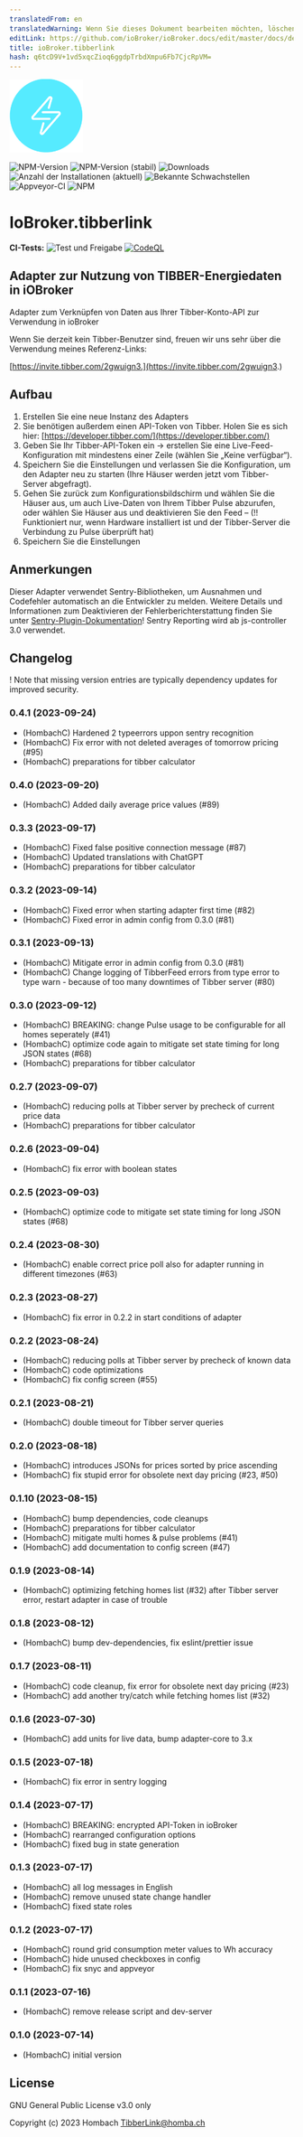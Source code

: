 ```yaml
---
translatedFrom: en
translatedWarning: Wenn Sie dieses Dokument bearbeiten möchten, löschen Sie bitte das Feld "translationsFrom". Andernfalls wird dieses Dokument automatisch erneut übersetzt
editLink: https://github.com/ioBroker/ioBroker.docs/edit/master/docs/de/adapterref/iobroker.tibberlink/README.md
title: ioBroker.tibberlink
hash: q6tcD9V+1vd5xqcZioq6ggdpTrbdXmpu6Fb7CjcRpVM=
---
```

![Logo](../../../en/adapterref/iobroker.tibberlink/admin/tibberlink.png)

![NPM-Version](https://img.shields.io/npm/v/iobroker.tibberlink.svg)
![NPM-Version (stabil)](https://iobroker.live/badges/tibberlink-stable.svg)
![Downloads](https://img.shields.io/npm/dm/iobroker.tibberlink.svg)
![Anzahl der Installationen (aktuell)](https://iobroker.live/badges/tibberlink-installed.svg)
![Bekannte Schwachstellen](https://snyk.io/test/github/hombach/ioBroker.tibberlink/badge.svg)
![Appveyor-CI](https://ci.appveyor.com/api/projects/status/github/hombach/ioBroker.tibberlink?branch=master&svg=true)
![NPM](https://nodei.co/npm/iobroker.tibberlink.png?downloads=true)

# IoBroker.tibberlink
**CI-Tests:** ![Test und Freigabe](https://github.com/hombach/ioBroker.tibberlink/workflows/Test%20and%20Release/badge.svg) [![CodeQL](https://github.com/hombach/ioBroker.tibberlink/actions/workflows/codeql-analysis.yml/badge.svg)](https://github.com/hombach/ioBroker.tibberlink/actions/workflows/codeql-analysis.yml)

## Adapter zur Nutzung von TIBBER-Energiedaten in iOBroker
Adapter zum Verknüpfen von Daten aus Ihrer Tibber-Konto-API zur Verwendung in ioBroker

Wenn Sie derzeit kein Tibber-Benutzer sind, freuen wir uns sehr über die Verwendung meines Referenz-Links:

[https://invite.tibber.com/2gwuign3.](https://invite.tibber.com/2gwuign3.)

## Aufbau
1. Erstellen Sie eine neue Instanz des Adapters
2. Sie benötigen außerdem einen API-Token von Tibber. Holen Sie es sich hier: [https://developer.tibber.com/](https://developer.tibber.com/)
3. Geben Sie Ihr Tibber-API-Token ein -> erstellen Sie eine Live-Feed-Konfiguration mit mindestens einer Zeile (wählen Sie „Keine verfügbar“).
4. Speichern Sie die Einstellungen und verlassen Sie die Konfiguration, um den Adapter neu zu starten (Ihre Häuser werden jetzt vom Tibber-Server abgefragt).
4. Gehen Sie zurück zum Konfigurationsbildschirm und wählen Sie die Häuser aus, um auch Live-Daten von Ihrem Tibber Pulse abzurufen, oder wählen Sie Häuser aus und deaktivieren Sie den Feed – (!! Funktioniert nur, wenn Hardware installiert ist und der Tibber-Server die Verbindung zu Pulse überprüft hat)
5. Speichern Sie die Einstellungen

## Anmerkungen
Dieser Adapter verwendet Sentry-Bibliotheken, um Ausnahmen und Codefehler automatisch an die Entwickler zu melden. Weitere Details und Informationen zum Deaktivieren der Fehlerberichterstattung finden Sie unter [Sentry-Plugin-Dokumentation](https://github.com/ioBroker/plugin-sentry#plugin-sentry)! Sentry Reporting wird ab js-controller 3.0 verwendet.

## Changelog
! Note that missing version entries are typically dependency updates for improved security.

### 0.4.1 (2023-09-24)
* (HombachC) Hardened 2 typeerrors uppon sentry recognition
* (HombachC) Fix error with not deleted averages of tomorrow pricing (#95)
* (HombachC) preparations for tibber calculator
### 0.4.0 (2023-09-20)
* (HombachC) Added daily average price values (#89)
### 0.3.3 (2023-09-17)
* (HombachC) Fixed false positive connection message (#87)
* (HombachC) Updated translations with ChatGPT
* (HombachC) preparations for tibber calculator
### 0.3.2 (2023-09-14)
* (HombachC) Fixed error when starting adapter first time (#82)
* (HombachC) Fixed error in admin config from 0.3.0 (#81)
### 0.3.1 (2023-09-13)
* (HombachC) Mitigate error in admin config from 0.3.0 (#81)
* (HombachC) Change logging of TibberFeed errors from type error to type warn - because of too many downtimes of Tibber server (#80)
### 0.3.0 (2023-09-12)
* (HombachC) BREAKING: change Pulse usage to be configurable for all homes seperately (#41)
* (HombachC) optimize code again to mitigate set state timing for long JSON states (#68)
* (HombachC) preparations for tibber calculator
### 0.2.7 (2023-09-07)
* (HombachC) reducing polls at Tibber server by precheck of current price data
* (HombachC) preparations for tibber calculator
### 0.2.6 (2023-09-04)
* (HombachC) fix error with boolean states
### 0.2.5 (2023-09-03)
* (HombachC) optimize code to mitigate set state timing for long JSON states (#68) 
### 0.2.4 (2023-08-30)
* (HombachC) enable correct price poll also for adapter running in different timezones (#63) 
### 0.2.3 (2023-08-27)
* (HombachC) fix error in 0.2.2 in start conditions of adapter
### 0.2.2 (2023-08-24)
* (HombachC) reducing polls at Tibber server by precheck of known data
* (HombachC) code optimizations
* (HombachC) fix config screen (#55)
### 0.2.1 (2023-08-21)
* (HombachC) double timeout for Tibber server queries
### 0.2.0 (2023-08-18)
* (HombachC) introduces JSONs for prices sorted by price ascending
* (HombachC) fix stupid error for obsolete next day pricing (#23, #50)
### 0.1.10 (2023-08-15)
* (HombachC) bump dependencies, code cleanups
* (HombachC) preparations for tibber calculator
* (HombachC) mitigate multi homes & pulse problems (#41)
* (HombachC) add documentation to config screen (#47)
### 0.1.9 (2023-08-14)
* (HombachC) optimizing fetching homes list (#32) after Tibber server error, restart adapter in case of trouble
### 0.1.8 (2023-08-12)
* (HombachC) bump dev-dependencies, fix eslint/prettier issue
### 0.1.7 (2023-08-11)
* (HombachC) code cleanup, fix error for obsolete next day pricing (#23)
* (HombachC) add another try/catch while fetching homes list (#32)
### 0.1.6 (2023-07-30)
* (HombachC) add units for live data, bump adapter-core to 3.x
### 0.1.5 (2023-07-18)
* (HombachC) fix error in sentry logging
### 0.1.4 (2023-07-17)
* (HombachC) BREAKING: encrypted API-Token in ioBroker
* (HombachC) rearranged configuration options
* (HombachC) fixed bug in state generation
### 0.1.3 (2023-07-17)
* (HombachC) all log messages in English
* (HombachC) remove unused state change handler
* (HombachC) fixed state roles
### 0.1.2 (2023-07-17)
* (HombachC) round grid consumption meter values to Wh accuracy
* (HombachC) hide unused checkboxes in config
* (HombachC) fix snyc and appveyor
### 0.1.1 (2023-07-16)
* (HombachC) remove release script and dev-server
### 0.1.0 (2023-07-14)
* (HombachC) initial version

## License
GNU General Public License v3.0 only

Copyright (c) 2023 Hombach <TibberLink@homba.ch>